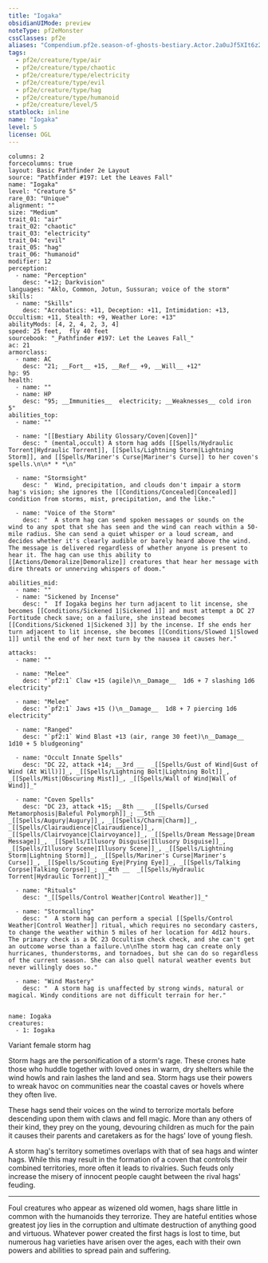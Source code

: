 ```yaml
---
title: "Iogaka"
obsidianUIMode: preview
noteType: pf2eMonster
cssClasses: pf2e
aliases: "Compendium.pf2e.season-of-ghosts-bestiary.Actor.2a0uJf5XIt6z2R0Y" 
tags:
  - pf2e/creature/type/air
  - pf2e/creature/type/chaotic
  - pf2e/creature/type/electricity
  - pf2e/creature/type/evil
  - pf2e/creature/type/hag
  - pf2e/creature/type/humanoid
  - pf2e/creature/level/5
statblock: inline
name: "Iogaka"
level: 5
license: OGL
---
```


```statblock
columns: 2
forcecolumns: true
layout: Basic Pathfinder 2e Layout
source: "Pathfinder #197: Let the Leaves Fall"
name: "Iogaka"
level: "Creature 5"
rare_03: "Unique"
alignment: ""
size: "Medium"
trait_01: "air"
trait_02: "chaotic"
trait_03: "electricity"
trait_04: "evil"
trait_05: "hag"
trait_06: "humanoid"
modifier: 12
perception:
  - name: "Perception"
    desc: "+12; Darkvision"
languages: "Aklo, Common, Jotun, Sussuran; voice of the storm"
skills:
  - name: "Skills"
    desc: "Acrobatics: +11, Deception: +11, Intimidation: +13, Occultism: +11, Stealth: +9, Weather Lore: +13"
abilityMods: [4, 2, 4, 2, 3, 4]
speed: 25 feet,  fly 40 feet
sourcebook: "_Pathfinder #197: Let the Leaves Fall_"
ac: 21
armorclass:
  - name: AC
    desc: "21; __Fort__ +15, __Ref__ +9, __Will__ +12"
hp: 95
health:
  - name: ""
  - name: HP
    desc: "95; __Immunities__  electricity; __Weaknesses__ cold iron 5"
abilities_top:
  - name: ""

  - name: "[[Bestiary Ability Glossary/Coven|Coven]]"
    desc: " (mental,occult) A storm hag adds [[Spells/Hydraulic Torrent|Hydraulic Torrent]], [[Spells/Lightning Storm|Lightning Storm]], and [[Spells/Mariner's Curse|Mariner's Curse]] to her coven's spells.\n\n* * *\n"

  - name: "Stormsight"
    desc: "  Wind, precipitation, and clouds don't impair a storm hag's vision; she ignores the [[Conditions/Concealed|Concealed]] condition from storms, mist, precipitation, and the like."

  - name: "Voice of the Storm"
    desc: "  A storm hag can send spoken messages or sounds on the wind to any spot that she has seen and the wind can reach within a 50-mile radius. She can send a quiet whisper or a loud scream, and decides whether it's clearly audible or barely heard above the wind. The message is delivered regardless of whether anyone is present to hear it. The hag can use this ability to [[Actions/Demoralize|Demoralize]] creatures that hear her message with dire threats or unnerving whispers of doom."

abilities_mid:
  - name: ""
  - name: "Sickened by Incense"
    desc: "  If Iogaka begins her turn adjacent to lit incense, she becomes [[Conditions/Sickened 1|Sickened 1]] and must attempt a DC 27 Fortitude check save; on a failure, she instead becomes [[Conditions/Sickened 1|Sickened 3]] by the incense. If she ends her turn adjacent to lit incense, she becomes [[Conditions/Slowed 1|Slowed 1]] until the end of her next turn by the nausea it causes her."

attacks:
  - name: ""

  - name: "Melee"
    desc: "`pf2:1` Claw +15 (agile)\n__Damage__  1d6 + 7 slashing 1d6 electricity"

  - name: "Melee"
    desc: "`pf2:1` Jaws +15 ()\n__Damage__  1d8 + 7 piercing 1d6 electricity"

  - name: "Ranged"
    desc: "`pf2:1` Wind Blast +13 (air, range 30 feet)\n__Damage__  1d10 + 5 bludgeoning"

  - name: "Occult Innate Spells"
    desc: "DC 22, attack +14; __3rd __  _[[Spells/Gust of Wind|Gust of Wind (At Will)]]_, _[[Spells/Lightning Bolt|Lightning Bolt]]_, _[[Spells/Mist|Obscuring Mist]]_, _[[Spells/Wall of Wind|Wall of Wind]]_"

  - name: "Coven Spells"
    desc: "DC 23, attack +15; __8th __  _[[Spells/Cursed Metamorphosis|Baleful Polymorph]]_; __5th __  _[[Spells/Augury|Augury]]_, _[[Spells/Charm|Charm]]_, _[[Spells/Clairaudience|Clairaudience]]_, _[[Spells/Clairvoyance|Clairvoyance]]_, _[[Spells/Dream Message|Dream Message]]_, _[[Spells/Illusory Disguise|Illusory Disguise]]_, _[[Spells/Illusory Scene|Illusory Scene]]_, _[[Spells/Lightning Storm|Lightning Storm]]_, _[[Spells/Mariner's Curse|Mariner's Curse]]_, _[[Spells/Scouting Eye|Prying Eye]]_, _[[Spells/Talking Corpse|Talking Corpse]]_; __4th __  _[[Spells/Hydraulic Torrent|Hydraulic Torrent]]_"

  - name: "Rituals"
    desc: "_[[Spells/Control Weather|Control Weather]]_"

  - name: "Stormcalling"
    desc: "  A storm hag can perform a special [[Spells/Control Weather|Control Weather]] ritual, which requires no secondary casters, to change the weather within 5 miles of her location for 4d12 hours. The primary check is a DC 23 Occultism check check, and she can't get an outcome worse than a failure.\n\nThe storm hag can create only hurricanes, thunderstorms, and tornadoes, but she can do so regardless of the current season. She can also quell natural weather events but never willingly does so."

  - name: "Wind Mastery"
    desc: "  A storm hag is unaffected by strong winds, natural or magical. Windy conditions are not difficult terrain for her."
 
```

```encounter-table
name: Iogaka
creatures:
  - 1: Iogaka
```


Variant female storm hag

Storm hags are the personification of a storm's rage. These crones hate those who huddle together with loved ones in warm, dry shelters while the wind howls and rain lashes the land and sea. Storm hags use their powers to wreak havoc on communities near the coastal caves or hovels where they often live.

These hags send their voices on the wind to terrorize mortals before descending upon them with claws and fell magic. More than any others of their kind, they prey on the young, devouring children as much for the pain it causes their parents and caretakers as for the hags' love of young flesh.

A storm hag's territory sometimes overlaps with that of sea hags and winter hags. While this may result in the formation of a coven that controls their combined territories, more often it leads to rivalries. Such feuds only increase the misery of innocent people caught between the rival hags' feuding.

* * *

Foul creatures who appear as wizened old women, hags share little in common with the humanoids they terrorize. They are hateful entities whose greatest joy lies in the corruption and ultimate destruction of anything good and virtuous. Whatever power created the first hags is lost to time, but numerous hag varieties have arisen over the ages, each with their own powers and abilities to spread pain and suffering.
